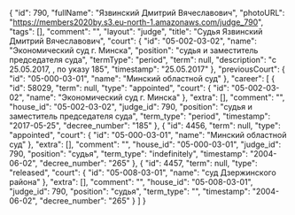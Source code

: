 {
    "id": 790,
    "fullName": "Язвинский Дмитрий Вячеславович",
    "photoURL": "https://members2020by.s3.eu-north-1.amazonaws.com/judge_790",
    "tags": [],
    "comment": "",
    "layout": "judge",
    "title": "Судья Язвинский Дмитрий Вячеславович",
    "court": {
        "id": "05-002-03-02",
        "name": "Экономический суд г. Минска",
        "position": "судья и заместитель председателя суда",
        "termType": "period",
        "term": null,
        "description": "c 25.05.2017, , по указу 185",
        "timestamp": "25.05.2017"
    },
    "previousCourt": {
        "id": "05-000-03-01",
        "name": "Минский областной суд"
    },
    "career": [
        {
            "id": 58029,
            "term": null,
            "type": "appointed",
            "court": {
                "id": "05-002-03-02",
                "name": "Экономический суд г. Минска"
            },
            "extra": [],
            "comment": "",
            "house_id": "05-002-03-02",
            "judge_id": 790,
            "position": "судья и заместитель председателя суда",
            "term_type": "period",
            "timestamp": "2017-05-25",
            "decree_number": "185"
        },
        {
            "id": 4456,
            "term": null,
            "type": "appointed",
            "court": {
                "id": "05-000-03-01",
                "name": "Минский областной суд"
            },
            "extra": [],
            "comment": "",
            "house_id": "05-000-03-01",
            "judge_id": 790,
            "position": "судья",
            "term_type": "indefinitely",
            "timestamp": "2004-06-02",
            "decree_number": "265"
        },
        {
            "id": 4457,
            "term": null,
            "type": "released",
            "court": {
                "id": "05-008-03-01",
                "name": "суд Дзержинского района"
            },
            "extra": [],
            "comment": "",
            "house_id": "05-008-03-01",
            "judge_id": 790,
            "position": "судья",
            "term_type": "",
            "timestamp": "2004-06-02",
            "decree_number": "265"
        }
    ]
}